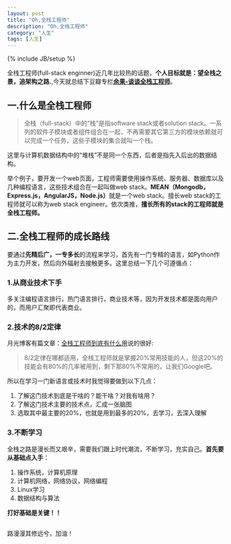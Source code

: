 ```yaml
---
layout: post
title: "Oh,全栈工程师"
description: "Oh,全栈工程师"
category: "人生"
tags: [人生]
---
```

{% include JB/setup %}

<p>全栈工程师(full-stack enginner)近几年比较热的话题，<strong>个人目标就是：望全栈之景，追架构之路.</strong>,今天就总结下豆瓣专栏<strong><a href="http://read.douban.com/people/1814372/">余果-谈谈全栈工程师</a></strong>。</p>

<!--more-->

<h2>一.什么是全栈工程师</h2>

<blockquote>
  <p>全栈（full-stack）中的“栈”是指software stack或者solution stack。一系列的软件子模块或者组件组合在一起，不再需要其它第三方的模块依赖就可以完成一个任务，这些子模块的集合就叫一个栈。</p>
</blockquote>

<p>这里与计算机数据结构中的“堆栈”不是同一个东西，后者是指先入后出的数据结构。</p>

<p>举个例子，要开发一个web页面，工程师需要使用操作系统、服务器、数据库以及几种编程语言，这些技术组合在一起叫做web stack。<strong>MEAN（Mongodb，Express.js，AngularJS，Node.js）</strong>就是一个web stack。擅长web stack的工程师就可以称为web stack engineer。依次类推，<strong>擅长所有的stack的工程师就是全栈工程师。</strong></p>

<h2>二.全栈工程师的成长路线</h2>

<p>要通过<strong>先精后广，一专多长</strong>的流程来学习，首先有一门专精的语言，如Python作为主力开发，然后向外辐射去接触更多。这里总结一下几个可遵循点：</p>

<h3>1.从商业技术下手</h3>

<p>多关注编程语言排行，热门语言排行，商业技术等，因为开发技术都是面向用户的，而用户汇聚即代表商业。</p>

<h3>2.技术的8/2定律</h3>

<p>月光博客有篇文章：<a href="http://www.williamlong.info/archives/3731.html">全栈工程师到底有什么用</a>说的很好:</p>

<blockquote>
  <p>8/2定律在哪都适用，全栈工程师就是掌握20%常用技能的人，但这20%的技能会有80%的几率被用到，剩下那80%不常用的，让我们Google吧。</p>
</blockquote>

<p>所以在学习一门新语言或技术时我觉得要做到以下几点：</p>

<ol>
<li>了解这门技术到底是干啥的？能干啥？对我有啥用？</li>
<li>了解这门技术主要的技术点，汇成一张脑图</li>
<li>选取其中最主要的20%，也就是用到最多的20%，去学习，去深入理解</li>
</ol>

<h3>3.不断学习</h3>

<p>全栈之路是漫长而又艰辛，需要我们跟上时代潮流，不断学习，充实自己。<strong>首先要从基础点入手</strong>：</p>

<ol>
<li>操作系统，计算机原理</li>
<li>计算机网络，网络协议，网络编程</li>
<li>Linux学习</li>
<li>数据结构与算法</li>
</ol>

<p><strong>打好基础是关键！！</strong></p>

<p><img src="http://beginman.qiniudn.com/full-stack.jpg" alt="" /></p>

<p>路漫漫其修远兮，加油！</p>
